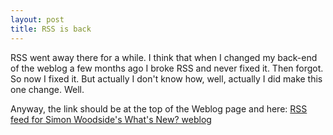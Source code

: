 ```yaml
---
layout: post
title: RSS is back 
---
```



RSS went away there for a while. I think that when I changed my back-end of the weblog a few months ago I broke RSS and never fixed it. Then forgot. So now I fixed it. But actually I don't know how, well, actually I did make this one change. Well. 

Anyway, the link should be at the top of the Weblog page and here: <a href="/weblog/rss.xml">RSS feed for Simon Woodside's What's New? weblog </a>
